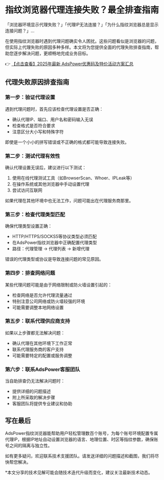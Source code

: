 # 指纹浏览器代理连接失败？最全排查指南

「浏览器环境显示代理失败？」「代理IP无法连接？」「为什么指纹浏览器总是显示连接问题？」...

在使用指纹浏览器时遇到代理问题确实令人困扰。这些问题看似是浏览器的问题，但实际上代理失败的原因多种多样。本文将为您提供全面的代理失败排查指南，帮助您逐步解决问题，更顺畅地完成业务目标。

👉 [【点击查看】2025年最新 AdsPower优惠码及特价活动方案汇总](https://bit.ly/adspower_free)

## 代理失败原因排查指南

### 第一步：验证代理设置

遇到代理问题时，首先应该检查代理设置是否正确：
- 确认代理IP、端口、用户名和密码输入无误
- 检查格式是否符合要求
- 注意区分大小写和特殊字符

即使是一个小小的拼写错误或不正确的格式都可能导致连接失败。

### 第二步：测试代理有效性

确认代理设置无误后，建议进行以下测试：
1. 使用在线代理测试工具（如BrowserScan、Whoer、IPLeak等）
2. 在操作系统或其他浏览器中手动设置代理
3. 尝试访问互联网

如果代理在其他环境中也无法工作，问题可能出在代理服务商那里。

### 第三步：检查代理类型匹配

确保代理类型设置正确：
- HTTP/HTTPS/SOCKS5等协议类型必须匹配
- 在AdsPower指纹浏览器中正确配置代理类型
- 路径：代理管理 → 代理列表 → 新增代理

错误的代理类型或协议是导致连接问题的常见原因。

### 第四步：排查网络问题

某些代理问题可能是由于网络限制或防火墙设置引起的：
- 检查网络是否允许代理流量通过
- 特别注意公司网络或防火墙较强的环境
- 可能需要调整本地网络设置

### 第五步：联系代理供应商支持

如果以上步骤都无法解决问题：
- 确认代理在其他环境下工作正常
- 联系代理服务商的客户支持
- 可能需要特定的配置或服务调整

### 第六步：联系AdsPower客服团队

当自助排查仍无法解决问题时：
- 提供详细的问题描述
- 附上所采取的解决步骤
- 客服团队将提供专业建议和协助

## 写在最后

AdsPower指纹浏览器能帮助用户轻松管理数百个账号，为每个账号环境配置专属代理IP，根据IP地址自动设置浏览器的语言、地理位置、时区等指纹参数，确保账号之间的隔离与独立性。

如有更多疑问，欢迎联系技术支援团队。请发送详细的问题描述和截图，我们将尽快帮您解决。

*本文分享的技术见解可能会随技术迭代升级而变化，建议关注最新技术动态。